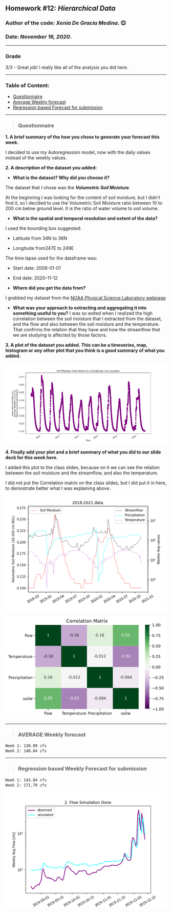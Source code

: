 ## Homework #12: ***Hierarchical Data***
### Author of the code:  *Xenia De Gracia Medina*. :blush:
### Date: *November 16, 2020*.
___
### Grade
3/3 - Great job! I really like all of the analysis you did here.


---
### Table of Content:
- [ Questionnaire](#quest)
- [ Average Weekly forecast](#weekly)
- [ Regression based Forecast for submission](#regression)

---
<a name="quest"></a>
>### **Questionnaire**

**1. A brief summary of the how you chose to generate your forecast this week.**

I decided to use my Autoregression model, now with the daily values instead of the weekly values.

**2. A description of the dataset you added:**
- **What is the dataset? Why did you choose it?**

The dataset that I chose was the ***Volumetric Soil Moisture***.

At the beginning I was looking for the content of soil moisture, but I didn’t find it, so I decided to use the Volumetric Soil Moisture ratio between 10 to 200 cm below ground level. It is the ratio of water volume to soil volume.

- **What is the spatial and temporal resolution and extent of the data?**

I used the bounding box suggested:

- Latitude from 34N to 36N

- Longitude from247E to 249E

The time lapse used for the dataframe was:

- Start date: 2009-01-01

- End date: 2020-11-12

- **Where did you get the data from?**

I grabbed my dataset from the [NOAA Physical Science Laboratory webpage](https://psl.noaa.gov/cgi-bin/DataAccess.pl?DB_dataset=NCEP+Reanalysis+Daily+Averages&DB_variable=Volumetric+Soil+Moisture&DB_statistic=Mean&DB_tid=89392&DB_did=195&DB_vid=1277)

- **What was your approach to extracting and aggregating it into something useful to you?**
I was so exited when I realized the high correlation between the soil moisture that I extracted from the dataset, and the flow and also between the soil moisture and the temperature. That confirms the relation that they have and how the streamflow that we are studying is affected by those factors.

**3. A plot of the dataset you added. This can be a timeseries, map, histogram or any other plot that you think is a good summary of what you added.**

![](assets/DeGraciaMedina_HW12-a21b656b.png)

**4. Finally add your plot and a brief summary of what you did to our slide deck for this week here.**

I added this plot to the class slides, because on it we can see the relation between the soil moisture and the streamflow, and also the temperature.

I did not put the Correlation matrix on the class slides, but I did put it in here, to demostrate better what I was explaining above.

![](assets/DeGraciaMedina_HW12-35c05800.png)

![](assets/DeGraciaMedina_HW12-327cff4b.png)



---
<a name="weekly"></a>
>### **AVERAGE Weekly forecast**
    Week 1: 130.09 cfs
    Week 2: 140.64 cfs

---
<a name="regression"></a>
>### **Regression based Weekly Forecast for submission**
    Week 1: 143.84 cfs
    Week 2: 171.79 cfs

![](assets/DeGraciaMedina_HW12-2120a430.png)
